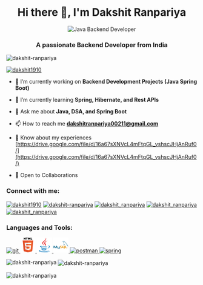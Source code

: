 <h1 align="center">Hi there 👋, I'm Dakshit Ranpariya</h1>
<div align="center">
  <img  src="https://camo.githubusercontent.com/5b1d292467a7b41f288e50d450674ef3cfb99862405c58b6d440957ae3519c22/68747470733a2f2f666972656261736573746f726167652e676f6f676c65617069732e636f6d2f76302f622f666c6578692d636f64696e672e61707073706f742e636f6d2f6f2f64656d706769372d35323066386435662d363364342d343435332d383832322d6462633134396165323766382e6769663f616c743d6d6564696126746f6b656e3d39316330633762322d393363332d343032392d623031312d316138373033633537333064"
       alt="Java Backend Developer" /></a>
</div>

<h3 align="center">A passionate Backend Developer from India</h3>

<p align="left"> <img src="https://komarev.com/ghpvc/?username=dakshit-ranpariya&label=Profile%20views&color=0e75b6&style=flat" alt="dakshit-ranpariya" /> </p>

<p align="left"> <a href="https://twitter.com/dakshit1910" target="blank"><img src="https://img.shields.io/twitter/follow/dakshit1910?logo=twitter&style=for-the-badge" alt="dakshit1910" /></a> </p>


- 🔭 I’m currently working on **Backend Development Projects (Java Spring Boot)**

- 🌱 I’m currently learning **Spring, Hibernate, and Rest APIs**

- 💬 Ask me about **Java, DSA, and Spring Boot**
  
- 📫 How to reach me **dakshitranpariya00211@gmail.com**

- 📄 Know about my experiences [https://drive.google.com/file/d/16a67sXNVcL4mFtqGL_vshscJHjAnRuf0/](https://drive.google.com/file/d/16a67sXNVcL4mFtqGL_vshscJHjAnRuf0/)
- 🤝 Open to Collaborations

<h3 align="left">Connect with me:</h3>
<p align="left">
<a href="https://twitter.com/dakshit1910" target="blank"><img align="center" src="https://raw.githubusercontent.com/rahuldkjain/github-profile-readme-generator/master/src/images/icons/Social/twitter.svg" alt="dakshit1910" height="30" width="40" /></a>
<a href="https://linkedin.com/in/dakshit-ranpariya" target="blank"><img align="center" src="https://raw.githubusercontent.com/rahuldkjain/github-profile-readme-generator/master/src/images/icons/Social/linked-in-alt.svg" alt="dakshit-ranpariya" height="30" width="40" /></a>
<a href="https://instagram.com/dakshit_ranpariya" target="blank"><img align="center" src="https://raw.githubusercontent.com/rahuldkjain/github-profile-readme-generator/master/src/images/icons/Social/instagram.svg" alt="dakshit_ranpariya" height="30" width="40" /></a>
<a href="https://www.leetcode.com/dakshit_ranpariya" target="blank"><img align="center" src="https://raw.githubusercontent.com/rahuldkjain/github-profile-readme-generator/master/src/images/icons/Social/leet-code.svg" alt="dakshit_ranpariya" height="30" width="40" /></a>
<a href="https://auth.geeksforgeeks.org/user/dakshit_ranpariya" target="blank"><img align="center" src="https://raw.githubusercontent.com/rahuldkjain/github-profile-readme-generator/master/src/images/icons/Social/geeks-for-geeks.svg" alt="dakshit_ranpariya" height="30" width="40" /></a>
</p>

<h3 align="left">Languages and Tools:</h3>
<p align="left"> <a href="https://git-scm.com/" target="_blank" rel="noreferrer"> <img src="https://www.vectorlogo.zone/logos/git-scm/git-scm-icon.svg" alt="git" width="40" height="40"/> </a> <a href="https://www.w3.org/html/" target="_blank" rel="noreferrer"> <img src="https://raw.githubusercontent.com/devicons/devicon/master/icons/html5/html5-original-wordmark.svg" alt="html5" width="40" height="40"/> </a> <a href="https://www.java.com" target="_blank" rel="noreferrer"> <img src="https://raw.githubusercontent.com/devicons/devicon/master/icons/java/java-original.svg" alt="java" width="40" height="40"/> </a> <a href="https://www.mysql.com/" target="_blank" rel="noreferrer"> <img src="https://raw.githubusercontent.com/devicons/devicon/master/icons/mysql/mysql-original-wordmark.svg" alt="mysql" width="40" height="40"/> </a> <a href="https://postman.com" target="_blank" rel="noreferrer"> <img src="https://www.vectorlogo.zone/logos/getpostman/getpostman-icon.svg" alt="postman" width="40" height="40"/> </a> <a href="https://spring.io/" target="_blank" rel="noreferrer"> <img src="https://www.vectorlogo.zone/logos/springio/springio-icon.svg" alt="spring" width="40" height="40"/> </a> </p>

<p><img align="left" src="https://github-readme-stats.vercel.app/api/top-langs?username=dakshit-ranpariya&show_icons=true&locale=en&layout=compact" alt="dakshit-ranpariya" /></p>

<p>&nbsp;<img align="center" src="https://github-readme-stats.vercel.app/api?username=dakshit-ranpariya&show_icons=true&locale=en" alt="dakshit-ranpariya" /></p>

<p><img align="center" src="https://github-readme-streak-stats.herokuapp.com/?user=dakshit-ranpariya&" alt="dakshit-ranpariya" /></p>
